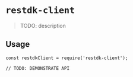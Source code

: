 # `restdk-client`

> TODO: description

## Usage

```
const restdkClient = require('restdk-client');

// TODO: DEMONSTRATE API
```
